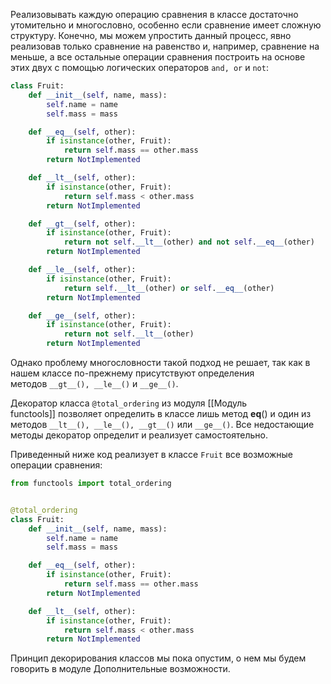
Реализовывать каждую операцию сравнения в классе достаточно утомительно и многословно, особенно если сравнение имеет сложную структуру. Конечно, мы можем упростить данный процесс, явно реализовав только сравнение на равенство и, например, сравнение на меньше, а все остальные операции сравнения построить на основе этих двух с помощью логических операторов `and, or` и `not`:

```python
class Fruit:
    def __init__(self, name, mass):
        self.name = name
        self.mass = mass

    def __eq__(self, other):
        if isinstance(other, Fruit):
            return self.mass == other.mass
        return NotImplemented

    def __lt__(self, other):
        if isinstance(other, Fruit):
            return self.mass < other.mass
        return NotImplemented

    def __gt__(self, other):
        if isinstance(other, Fruit):
            return not self.__lt__(other) and not self.__eq__(other)
        return NotImplemented

    def __le__(self, other):
        if isinstance(other, Fruit):
            return self.__lt__(other) or self.__eq__(other)
        return NotImplemented

    def __ge__(self, other):
        if isinstance(other, Fruit):
            return not self.__lt__(other)
        return NotImplemented
```

Однако проблему многословности такой подход не решает, так как в нашем классе по-прежнему присутствуют определения методов `__gt__(), __le__()` и `__ge__()`.

Декоратор класса `@total_ordering` из модуля [[Модуль functools]] позволяет определить в классе лишь метод __eq__() и один из методов `__lt__(), __le__(), __gt__()` или `__ge__()`. Все недостающие методы декоратор определит и реализует самостоятельно.

Приведенный ниже код реализует в классе `Fruit` все возможные операции сравнения:

```python
from functools import total_ordering


@total_ordering
class Fruit:
    def __init__(self, name, mass):
        self.name = name
        self.mass = mass

    def __eq__(self, other):
        if isinstance(other, Fruit):
            return self.mass == other.mass
        return NotImplemented

    def __lt__(self, other):
        if isinstance(other, Fruit):
            return self.mass < other.mass
        return NotImplemented
```

Принцип декорирования классов мы пока опустим, о нем мы будем говорить в модуле Дополнительные возможности.